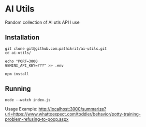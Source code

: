 # AI Utils
Random collection of AI utls API I use

## Installation
```
git clone git@github.com:pathikrit/ai-utils.git
cd ai-utils/

echo "PORT=3000
GEMINI_API_KEY=???" >> .env

npm install
```

## Running
```
node --watch index.js
```

Usage Example: <http://localhost:3000/summarize?url=https://www.whattoexpect.com/toddler/behavior/potty-training-problem-refusing-to-poop.aspx>